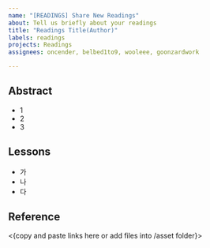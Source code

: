 ```yaml
---
name: "[READINGS] Share New Readings"
about: Tell us briefly about your readings
title: "Readings Title(Author)"
labels: readings
projects: Readings
assignees: oncender, belbed1to9, wooleee, goonzardwork

---
```



<h2>Abstract</h2>

- 1
- 2
- 3
<h2>Lessons</h2>

- 가
- 나
- 다

<h2>Reference</h2>

<{copy and paste links here or add files into /asset folder}>
